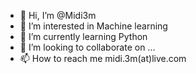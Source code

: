 - 👋 Hi, I’m @Midi3m
- 👀 I’m interested in Machine learning
- 🌱 I’m currently learning Python
- 💞️ I’m looking to collaborate on ...
- 📫 How to reach me midi.3m(at)live.com

<!---
Midi3m/Midi3m is a ✨ special ✨ repository because its `README.md` (this file) appears on your GitHub profile.
You can click the Preview link to take a look at your changes.
--->
